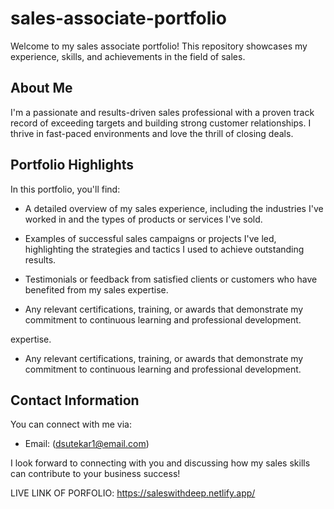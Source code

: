 # sales-associate-portfolio

Welcome to my sales associate portfolio! This repository showcases my experience, skills, and achievements in the field of sales.

## About Me

I'm a passionate and results-driven sales professional with a proven track record of exceeding targets and building strong customer relationships. I thrive in fast-paced environments and love the thrill of closing deals.

## Portfolio Highlights

In this portfolio, you'll find:

- A detailed overview of my sales experience, including the industries I've worked in and the types of products or services I've sold.

- Examples of successful sales campaigns or projects I've led, highlighting the strategies and tactics I used to achieve outstanding results.

- Testimonials or feedback from satisfied clients or customers who have benefited from my sales expertise.

- Any relevant certifications, training, or awards that demonstrate my commitment to continuous learning and professional development.

expertise.

- Any relevant certifications, training, or awards that demonstrate my commitment to continuous learning and professional development.



## Contact Information

You can connect with me via:

- Email: (dsutekar1@email.com)


I look forward to connecting with you and discussing how my sales skills can contribute to your business success!


LIVE LINK OF PORFOLIO:
https://saleswithdeep.netlify.app/
